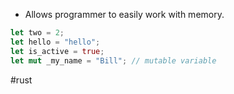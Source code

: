 * Allows programmer to easily work with memory.

```rust
let two = 2;
let hello = "hello";
let is_active = true;
let mut _my_name = "Bill"; // mutable variable
```

#rust 